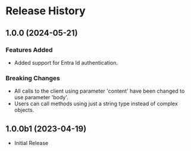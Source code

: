 # Release History

## 1.0.0 (2024-05-21)

### Features Added
  - Added support for Entra Id authentication.

### Breaking Changes

  - All calls to the client using parameter 'content' have been changed to use parameter 'body'.
  - Users can call methods using just a string type instead of complex objects.

## 1.0.0b1 (2023-04-19)

  - Initial Release

